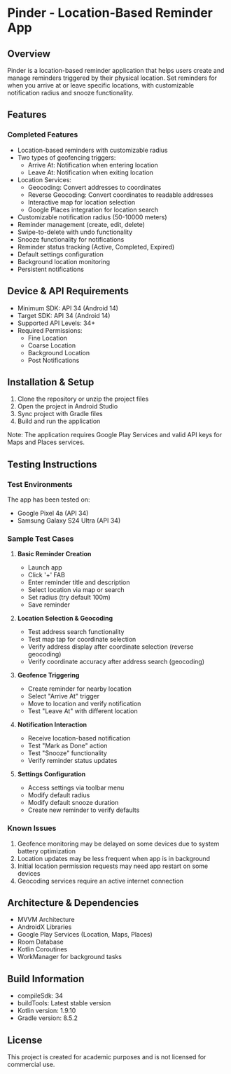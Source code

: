 # Pinder - Location-Based Reminder App

## Overview
Pinder is a location-based reminder application that helps users create and manage reminders triggered by their physical location. Set reminders for when you arrive at or leave specific locations, with customizable notification radius and snooze functionality.

## Features
### Completed Features
- Location-based reminders with customizable radius
- Two types of geofencing triggers:
  - Arrive At: Notification when entering location
  - Leave At: Notification when exiting location
- Location Services:
  - Geocoding: Convert addresses to coordinates
  - Reverse Geocoding: Convert coordinates to readable addresses
  - Interactive map for location selection
  - Google Places integration for location search
- Customizable notification radius (50-10000 meters)
- Reminder management (create, edit, delete)
- Swipe-to-delete with undo functionality
- Snooze functionality for notifications
- Reminder status tracking (Active, Completed, Expired)
- Default settings configuration
- Background location monitoring
- Persistent notifications

## Device & API Requirements
- Minimum SDK: API 34 (Android 14)
- Target SDK: API 34 (Android 14)
- Supported API Levels: 34+
- Required Permissions:
  - Fine Location
  - Coarse Location
  - Background Location
  - Post Notifications

## Installation & Setup
1. Clone the repository or unzip the project files
2. Open the project in Android Studio
3. Sync project with Gradle files
4. Build and run the application

Note: The application requires Google Play Services and valid API keys for Maps and Places services.

## Testing Instructions
### Test Environments
The app has been tested on:
- Google Pixel 4a (API 34)
- Samsung Galaxy S24 Ultra (API 34)

### Sample Test Cases
1. **Basic Reminder Creation**
   - Launch app
   - Click '+' FAB
   - Enter reminder title and description
   - Select location via map or search
   - Set radius (try default 100m)
   - Save reminder

2. **Location Selection & Geocoding**
   - Test address search functionality
   - Test map tap for coordinate selection
   - Verify address display after coordinate selection (reverse geocoding)
   - Verify coordinate accuracy after address search (geocoding)

3. **Geofence Triggering**
   - Create reminder for nearby location
   - Select "Arrive At" trigger
   - Move to location and verify notification
   - Test "Leave At" with different location

4. **Notification Interaction**
   - Receive location-based notification
   - Test "Mark as Done" action
   - Test "Snooze" functionality
   - Verify reminder status updates

5. **Settings Configuration**
   - Access settings via toolbar menu
   - Modify default radius
   - Modify default snooze duration
   - Create new reminder to verify defaults

### Known Issues
1. Geofence monitoring may be delayed on some devices due to system battery optimization
2. Location updates may be less frequent when app is in background
3. Initial location permission requests may need app restart on some devices
4. Geocoding services require an active internet connection

## Architecture & Dependencies
- MVVM Architecture
- AndroidX Libraries
- Google Play Services (Location, Maps, Places)
- Room Database
- Kotlin Coroutines
- WorkManager for background tasks

## Build Information
- compileSdk: 34
- buildTools: Latest stable version
- Kotlin version: 1.9.10
- Gradle version: 8.5.2

## License
This project is created for academic purposes and is not licensed for commercial use.
